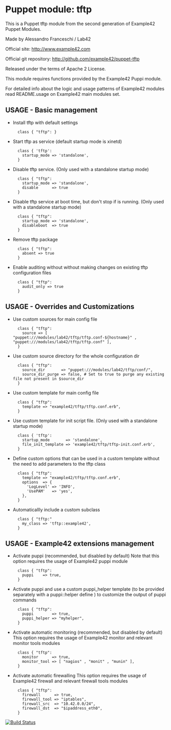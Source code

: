 # Puppet module: tftp

This is a Puppet tftp module from the second generation of Example42 Puppet Modules.

Made by Alessandro Franceschi / Lab42

Official site: http://www.example42.com

Official git repository: http://github.com/example42/puppet-tftp

Released under the terms of Apache 2 License.

This module requires functions provided by the Example42 Puppi module.

For detailed info about the logic and usage patterns of Example42 modules read README.usage on Example42 main modules set.

## USAGE - Basic management

* Install tftp with default settings

        class { "tftp": }

* Start tftp as service (default startup mode is xinetd)

        class { 'tftp':
          startup_mode => 'standalone',
        }

* Disable tftp service. (Only used with a standalone startup mode)

        class { "tftp":
          startup_mode => 'standalone',
          disable      => true
        }

* Disable tftp service at boot time, but don't stop if is running. (Only used with a standalone startup mode)

        class { "tftp":
          startup_mode => 'standalone',
          disableboot  => true
        }

* Remove tftp package

        class { "tftp":
          absent => true
        }

* Enable auditing without without making changes on existing tftp configuration files

        class { "tftp":
          audit_only => true
        }


## USAGE - Overrides and Customizations
* Use custom sources for main config file

        class { "tftp":
          source => [ "puppet:///modules/lab42/tftp/tftp.conf-${hostname}" , "puppet:///modules/lab42/tftp/tftp.conf" ],
        }


* Use custom source directory for the whole configuration dir

        class { "tftp":
          source_dir       => "puppet:///modules/lab42/tftp/conf/",
          source_dir_purge => false, # Set to true to purge any existing file not present in $source_dir
        }

* Use custom template for main config file

        class { "tftp":
          template => "example42/tftp/tftp.conf.erb",
        }

* Use custom template for init script file. (Only used with a standalone startup mode)

        class { 'tftp':
          startup_mode       => 'standalone',
          file_init_template => 'example42/tftp/tftp-init.conf.erb',
        }

* Define custom options that can be used in a custom template without the
  need to add parameters to the tftp class

        class { "tftp":
          template => "example42/tftp/tftp.conf.erb",
          options  => {
            'LogLevel' => 'INFO',
            'UsePAM'   => 'yes',
          },
        }

* Automaticallly include a custom subclass

        class { "tftp:"
          my_class => 'tftp::example42',
        }


## USAGE - Example42 extensions management
* Activate puppi (recommended, but disabled by default)
  Note that this option requires the usage of Example42 puppi module

        class { "tftp":
          puppi    => true,
        }

* Activate puppi and use a custom puppi_helper template (to be provided separately with
  a puppi::helper define ) to customize the output of puppi commands

        class { "tftp":
          puppi        => true,
          puppi_helper => "myhelper",
        }

* Activate automatic monitoring (recommended, but disabled by default)
  This option requires the usage of Example42 monitor and relevant monitor tools modules

        class { "tftp":
          monitor      => true,
          monitor_tool => [ "nagios" , "monit" , "munin" ],
        }

* Activate automatic firewalling
  This option requires the usage of Example42 firewall and relevant firewall tools modules

        class { "tftp":
          firewall      => true,
          firewall_tool => "iptables",
          firewall_src  => "10.42.0.0/24",
          firewall_dst  => "$ipaddress_eth0",
        }


[![Build Status](https://travis-ci.org/example42/puppet-tftp.png?branch=master)](https://travis-ci.org/example42/puppet-tftp)
